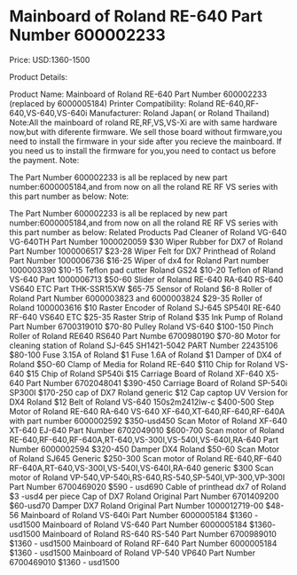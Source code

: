 # Mainboard of Roland RE-640 Part Number 600002233

Price: USD:1360-1500

Product Details:

Product Name:
Mainboard of Roland RE-640 Part Number 600002233 (replaced by 6000005184)
Printer Compatibility:
Roland RE-640,RF-640,VS-640,VS-640i
Manufacturer:
Roland Japan( or Roland Thailand)
Note:All the mainboard of roland RE,RF,VS,VS-Xi are with same hardware now,but with diferente firmware.
We sell those board without firmware,you need to install the firmware in your side after you recieve the mainboard.
If you need us to install the firmware for you,you need to contact us before the payment.
Note:
The Part Number 600002233 is all be replaced by new part number:6000005184,and from now on all the roland RE RF VS series with this part number as below:
Note:
The Part Number 600002233 is all be replaced by new part number:6000005184,and from now on all the roland RE RF VS series with this part number as below:
Related Products
Pad Cleaner of Roland VG-640 VG-640TH Part Number 1000020059
$30
Wiper Rubber for DX7 of Roland Part Number 1000006517
$23-28
Wiper Felt for DX7 Printhead of Roland Part Number 1000006736
$16-25
Wiper of dx4 for Roland Part number 1000003390
$10-15
Teflon pad cutter Roland GS24
$10-20
Teflon of Rland VS-640 Part 1000006713
$50-60
Slider of Roland RE-640 RA-640 RS-640 VS640 ETC Part THK-SSR15XW
$65-75
Sensor of Roland
$6-8
Roller of Roland  Part Number 6000003823 and 6000003824
$29-35
Roller of Roland 1000003616
$10
Raster Encoder of Roland SJ-645 SP540I RE-640 RF-640 VS640 ETC
$25-35
Raster Strip of Roland
$35
Ink Pump of Roland Part Number 6700319010
$70-80
Pulley Roland VS-640
$100-150
Pinch Roller of Roland RE640 RS640 Part Numbe 6700980190
$70-80
Motor for cleaning station of Roland SJ-645 SH1421-5042 PART Number 22435106
$80-100
Fuse 3.15A of Roland
$1
Fuse 1.6A of Roland
$1
Damper of DX4 of Roland
$5O-60
Clamp of Media for Roland RE-640
$110
Chip for Roland VS-640
$15
Chip of Roland SP540i
$15
Carriage Board of Roland XF-640 X5-640 Part Number 6702048041
$390-450
Carriage Board of Roland SP-540i SP300I
$170-250
cap of DX7 Roland generic
$12
Cap captop UV Version for DX4 Roland
$12
Belt of Roland VS-640 150s2m2412lw-c
$400-500
Step Motor of Roland RE-640 RA-640 VS-640 XF-640,XT-640,RF-640,RF-640A with part number 6000002592
$350-usd450
Scan Motor of Roland XF-640 XT-640 EJ-640 Part Number 6702049010
$600-700
Scan motor of Roland RE-640,RF-640,RF-640A,RT-640,VS-300I,VS-540I,VS-640I,RA-640 Part Number 6000002594
$320-450
Damper DX4 Roland
$50-60
Scan Motor of Roland SJ645 Generic
$250-300
Scan motor of Roland RE-640,RF-640 RF-640A,RT-640,VS-300I,VS-540I,VS-640I,RA-640 generic
$300
Scan motor of Roland VP-540,VP-540i,RS-640,RS-540,SP-540I,VP-300,VP-300I Part Number 6700469020
$590 - usd690
Cable of printhead dx7 of Roland
$3 -usd4 per piece
Cap of DX7 Roland Original Part Number 6701409200
$60-usd70
Damper DX7 Roland Original Part Number 1000012719-00
$48-56
Mainboard of Roland VS-640i Part Number 6000005184
$1360 - usd1500
Mainboard of Roland VS-640 Part Number 6000005184
$1360- usd1500
Mainboard of Roland RS-640 RS-540 Part Number 6700989010
$1360 - usd1500
Mainboard of Roland RF-640 Part Number 6000005184
$1360 - usd1500
Mainboard of Roland VP-540 VP640 Part Number 6700469010
$1360 - usd1500